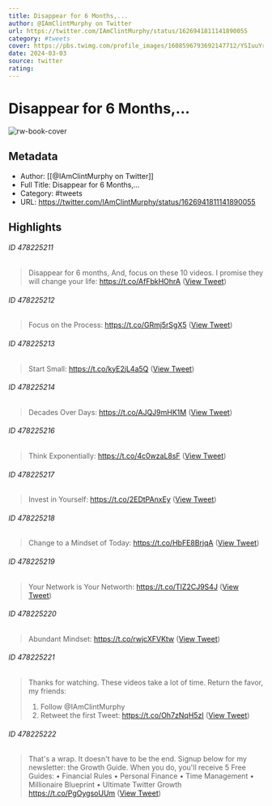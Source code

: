 ```yaml
---
title: Disappear for 6 Months,...
author: @IAmClintMurphy on Twitter
url: https://twitter.com/IAmClintMurphy/status/1626941811141890055
category: #tweets
cover: https://pbs.twimg.com/profile_images/1608596793692147712/YSIuuYrm.png
date: 2024-03-03
source: twitter
rating:
---
```

# Disappear for 6 Months,...

![rw-book-cover](https://pbs.twimg.com/profile_images/1608596793692147712/YSIuuYrm.png)

## Metadata
- Author: [[@IAmClintMurphy on Twitter]]
- Full Title: Disappear for 6 Months,...
- Category: #tweets
- URL: https://twitter.com/IAmClintMurphy/status/1626941811141890055

## Highlights
###### ID 478225211
> Disappear for 6 months,
> And, focus on these 10 videos.
> I promise they will change your life: https://t.co/AfFbkHOhrA ([View Tweet](https://twitter.com/IAmClintMurphy/status/1626941811141890055))
    
###### ID 478225212
> Focus on the Process: https://t.co/GRmj5rSgX5 ([View Tweet](https://twitter.com/IAmClintMurphy/status/1626941863000170496))
    
###### ID 478225213
> Start Small: https://t.co/kyE2jL4a5Q ([View Tweet](https://twitter.com/IAmClintMurphy/status/1626941967442620418))
    
###### ID 478225214
> Decades Over Days: https://t.co/AJQJ9mHK1M ([View Tweet](https://twitter.com/IAmClintMurphy/status/1626942085830963203))
    
###### ID 478225216
> Think Exponentially: https://t.co/4c0wzaL8sF ([View Tweet](https://twitter.com/IAmClintMurphy/status/1626942209575604224))
    
###### ID 478225217
> Invest in Yourself: https://t.co/2EDtPAnxEy ([View Tweet](https://twitter.com/IAmClintMurphy/status/1626942315636948992))
    
###### ID 478225218
> Change to a Mindset of Today: https://t.co/HbFE8BrjqA ([View Tweet](https://twitter.com/IAmClintMurphy/status/1626942422839136261))
    
###### ID 478225219
> Your Network is Your Networth: https://t.co/TIZ2CJ9S4J ([View Tweet](https://twitter.com/IAmClintMurphy/status/1626942532495020033))
    
###### ID 478225220
> Abundant Mindset: https://t.co/rwjcXFVKtw ([View Tweet](https://twitter.com/IAmClintMurphy/status/1626942662803693570))
    
###### ID 478225221
> Thanks for watching.
> These videos take a lot of time.
> Return the favor, my friends:
> 1. Follow @IAmClintMurphy 
> 2. Retweet the first Tweet:
> https://t.co/Oh7zNqH5zI ([View Tweet](https://twitter.com/IAmClintMurphy/status/1626942667505508359))
    
###### ID 478225222
> That's a wrap.
> It doesn't have to be the end.
> Signup below for my newsletter: the Growth Guide.
> When you do, you'll receive 5 Free Guides:
> • Financial Rules
> • Personal Finance
> • Time Management
> • Millionaire Blueprint
> • Ultimate Twitter Growth
> https://t.co/PgOygsoUUm ([View Tweet](https://twitter.com/IAmClintMurphy/status/1626949801777549313))
    
